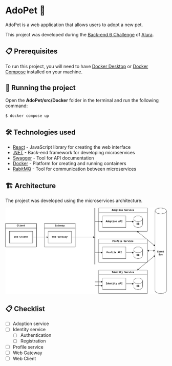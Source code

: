 # AdoPet 🐾

AdoPet is a web application that allows users to adopt a new pet.

This project was developed during the [Back-end 6 Challenge](https://www.alura.com.br/challenges/back-end-6) of [Alura](https://www.alura.com.br/).

## 📋 Prerequisites

To run this project, you will need to have [Docker Desktop](https://www.docker.com/products/docker-desktop) or [Docker Compose](https://docs.docker.com/compose/install/) installed on your machine.

## 🚀 Running the project

Open the **AdoPet/src/Docker** folder in the terminal and run the following command:

```bash
$ docker compose up
```

<!-- ## 🛠️ Tecnologias utilizadas -->
## 🛠️ Technologies used

- [React](https://pt-br.reactjs.org/) - JavaScript library for creating the web interface
- [.NET](https://dotnet.microsoft.com/) - Back-end framework for developing microservices
- [Swagger](https://swagger.io/) - Tool for API documentation
- [Docker](https://www.docker.com/) - Platform for creating and running containers
- [RabitMQ](https://www.rabbitmq.com/) - Tool for communication between microservices

## 🏗️ Architecture

 The project was developed using the microservices architecture.

<!-- TODO: change src link to main branch -->
<img src="https://github.com/brunoaragao/AdoPet/blob/develop/img/architecture.drawio.png" alt="Architecture" width="600"/>

## 📋 Checklist
- [ ] Adoption service
- [ ] Identity service
  - [ ] Authentication
  - [ ] Registration
- [ ] Profile service
- [ ] Web Gateway
- [ ] Web Client